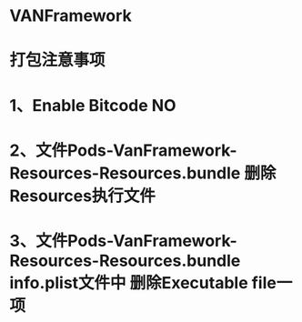 # VANFramework

#   打包注意事项
#   1、Enable Bitcode NO 

#   2、文件Pods-VanFramework-Resources-Resources.bundle 删除Resources执行文件

#   3、文件Pods-VanFramework-Resources-Resources.bundle info.plist文件中 删除Executable file一项
